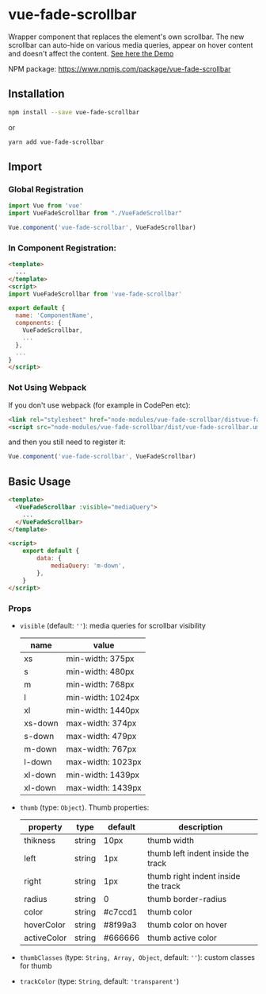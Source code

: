 # vue-fade-scrollbar
Wrapper component that replaces the element's own scrollbar. The new scrollbar can auto-hide on various media queries, appear on hover content and doesn't affect the content.
[See here the Demo](https://kirillidze.github.io/vue-fade-scrollbar/)

NPM package: https://www.npmjs.com/package/vue-fade-scrollbar

## Installation

```bash
npm install --save vue-fade-scrollbar
```

or

```bash
yarn add vue-fade-scrollbar
```
## Import

### Global Registration

```javascript
import Vue from 'vue'
import VueFadeScrollbar from "./VueFadeScrollbar"

Vue.component('vue-fade-scrollbar', VueFadeScrollbar)
```

### In Component Registration:

```html
<template>
  ...
</template>
<script>
import VueFadeScrollbar from 'vue-fade-scrollbar'

export default {
  name: 'ComponentName',
  components: {
    VueFadeScrollbar,
    ...
  },
  ...
}
</script>
```

### Not Using Webpack

If you don't use webpack (for example in CodePen etc):

```html
<link rel="stylesheet" href="node-modules/vue-fade-scrollbar/distvue-fade-scrollbar.css" />
<script src="node-modules/vue-fade-scrollbar/dist/vue-fade-scrollbar.umd.js"></script>
```

and then you still need to register it:

```javascript
Vue.component('vue-fade-scrollbar', VueFadeScrollbar)
```

## Basic Usage

```html
<template>
  <VueFadeScrollbar :visible="mediaQuery">
    ...
  </VueFadeScrollbar>
</template>

<script>
    export default {
        data: {
            mediaQuery: 'm-down',
        },
    }
</script>
```
### Props

- `visible` (default: `''`): media queries for scrollbar visibility

    | name       | value                      |
    | ---------- | -------------------------- |
    | xs         | min-width: 375px           | 
    | s          | min-width: 480px           | 
    | m          | min-width: 768px           | 
    | l          | min-width: 1024px          | 
    | xl         | min-width: 1440px          | 
    | xs-down    | max-width: 374px           | 
    | s-down     | max-width: 479px           | 
    | m-down     | max-width: 767px           | 
    | l-down     | max-width: 1023px          | 
    | xl-down    | min-width: 1439px          | 
    | xl-down    | max-width: 1439px          |

- `thumb` (type: `Object`). Thumb properties:

  | property    | type      | default   | description                         | 
  | ----------- | --------- | --------- | ----------------------------------- |
  | thikness    | string    | 10px      | thumb width                         |
  | left        | string    | 1px       | thumb left indent inside the track  |
  | right       | string    | 1px       | thumb right indent inside the track |
  | radius      | string    | 0         | thumb border-radius                 |
  | color       | string    | #c7ccd1   | thumb color                         |
  | hoverColor  | string    | #8f99a3   | thumb color on hover                |
  | activeColor | string    | #666666   | thumb active color                  |

- `thumbClasses` (type: `String, Array, Object`, default: `''`): custom classes for thumb
- `trackColor` (type: `String`, default: `'transparent'`)
